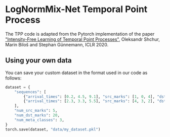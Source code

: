 # LogNormMix-Net Temporal Point Process

The TPP code is adapted from the Pytorch implementation of the paper ["Intensity-Free Learning of Temporal Point Processes"](https://openreview.net/forum?id=HygOjhEYDH), Oleksandr Shchur, Marin Biloš and Stephan Günnemann, ICLR 2020.

## Using your own data
You can save your custom dataset in the format used in our code as follows:

```python
dataset = {
    "sequences": [
        {"arrival_times": [0.2, 4.5, 9.1], "src_marks": [1, 0, 4], "dst_marks": [10, 2, 19], "meta": [1, 1, 2], "t_start": 0.0, "t_end": 10.0},
        {"arrival_times": [2.3, 3.3, 5.5], "src_marks": [4, 3, 2], "dst_marks": [14, 12, 1], "meta": [0, 1, 1], "t_start": 0.0, "t_end": 10.0},
    ],
    "num_src_marks": 5,
    "num_dst_marks": 20,
    "num_meta_classes": 3,
}
torch.save(dataset, "data/my_dataset.pkl")
```
